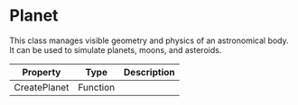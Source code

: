 # Planet

This class manages visible geometry and physics of an astronomical body. It can be used to simulate planets, moons, and asteroids.

| Property | Type | Description |
|---|---|---|
| CreatePlanet | Function | |
